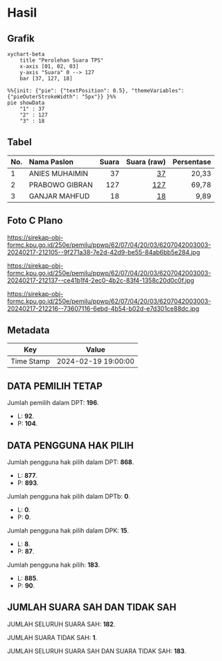 # Hasil

## Grafik

```mermaid
xychart-beta
    title "Perolehan Suara TPS"
    x-axis [01, 02, 03]
    y-axis "Suara" 0 --> 127
    bar [37, 127, 18]
```

```mermaid
%%{init: {"pie": {"textPosition": 0.5}, "themeVariables": {"pieOuterStrokeWidth": "5px"}} }%%
pie showData
    "1" : 37
    "2" : 127
    "3" : 18
```

## Tabel

| No. | Nama Paslon    | Suara | Suara (raw) | Persentase |
|:--- |:-------------- | -----:| -----------:| ----------:|
| 1   | ANIES MUHAIMIN | 37    | [37][p-1]   | 20,33      |
| 2   | PRABOWO GIBRAN | 127   | [127][p-2]  | 69,78      |
| 3   | GANJAR MAHFUD  | 18    | [18][p-3]   | 9,89       |


[p-1]: https://github.com/gigit-pemilu/pemilu-2024-62-kalimantan-tengah/blob/main/pilpres/hitung-suara/sub/62-kalimantan-tengah/sub/07-seruyan/sub/04-hanau/sub/2003-bahaur/sub/003-tps/sub/paslon-1.txt
[p-2]: https://github.com/gigit-pemilu/pemilu-2024-62-kalimantan-tengah/blob/main/pilpres/hitung-suara/sub/62-kalimantan-tengah/sub/07-seruyan/sub/04-hanau/sub/2003-bahaur/sub/003-tps/sub/paslon-2.txt
[p-3]: https://github.com/gigit-pemilu/pemilu-2024-62-kalimantan-tengah/blob/main/pilpres/hitung-suara/sub/62-kalimantan-tengah/sub/07-seruyan/sub/04-hanau/sub/2003-bahaur/sub/003-tps/sub/paslon-3.txt

## Foto C Plano

https://sirekap-obj-formc.kpu.go.id/250e/pemilu/ppwp/62/07/04/20/03/6207042003003-20240217-212105--9f271a38-7e2d-42d9-be55-84ab6bb5e284.jpg

https://sirekap-obj-formc.kpu.go.id/250e/pemilu/ppwp/62/07/04/20/03/6207042003003-20240217-212137--ce41b1f4-2ec0-4b2c-83f4-1358c20d0c0f.jpg

https://sirekap-obj-formc.kpu.go.id/250e/pemilu/ppwp/62/07/04/20/03/6207042003003-20240217-212216--73607116-6ebd-4b54-b02d-e7d301ce88dc.jpg


## Metadata

| Key        | Value               |
| ---------- | ------------------- |
| Time Stamp | 2024-02-19 19:00:00 |


## DATA PEMILIH TETAP

Jumlah pemilih dalam DPT: **196**.
 * L: **92**.
 * P: **104**.

## DATA PENGGUNA HAK PILIH

Jumlah pengguna hak pilih dalam DPT: **868**.
 * L: **877**.
 * P: **893**.

Jumlah pengguna hak pilih dalam DPTb: **0**.
 * L: **0**.
 * P: **0**.

Jumlah pengguna hak pilih dalam DPK: **15**.
 * L: **8**.
 * P: **87**.

Jumlah pengguna hak pilih: **183**.
 * L: **885**.
 * P: **90**.

## JUMLAH SUARA SAH DAN TIDAK SAH

JUMLAH SELURUH SUARA SAH: **182**.

JUMLAH SUARA TIDAK SAH: **1**.

JUMLAH SELURUH SUARA SAH DAN SUARA TIDAK SAH: **183**.



